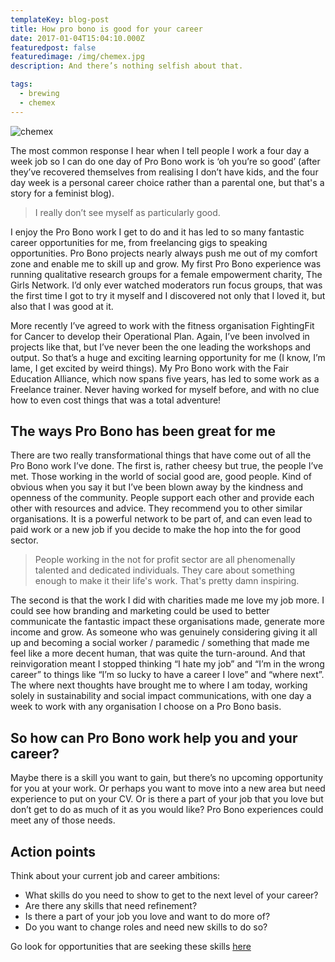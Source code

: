 ```yaml
---
templateKey: blog-post
title: How pro bono is good for your career
date: 2017-01-04T15:04:10.000Z
featuredpost: false
featuredimage: /img/chemex.jpg
description: And there’s nothing selfish about that.

tags:
  - brewing
  - chemex
---
```

![chemex](/img/chemex.jpg)

The most common response I hear when I tell people I work a four day a week job so I can do one day of Pro Bono work is ‘oh you’re so good’ (after they’ve recovered themselves from realising I don’t have kids, and the four day week is a personal career choice rather than a parental one, but that's a story for a feminist blog). 

> I really don’t see myself as particularly good. 

I enjoy the Pro Bono work I get to do and it has led to so many fantastic career opportunities for me, from freelancing gigs to speaking opportunities. Pro Bono projects nearly always push me out of my comfort zone and enable me to skill up and grow. My first Pro Bono experience was running qualitative research groups for a female empowerment charity, The Girls Network. I’d only ever watched moderators run focus groups, that was the first time I got to try it myself and I discovered not only that I loved it, but also that I was good at it. 

More recently I’ve agreed to work with the fitness organisation FightingFit for Cancer to develop their Operational Plan. Again, I’ve been involved in projects like that, but I’ve never been the one leading the workshops and output. So that’s a huge and exciting learning opportunity for me (I know, I’m lame, I get excited by weird things).  My Pro Bono work with the Fair Education Alliance, which now spans five years, has led to some work as a Freelance trainer. Never having worked for myself before, and with no clue how to even cost things that was a total adventure!

## The ways Pro Bono has been great for me
There are two really transformational things that have come out of all the Pro Bono work I’ve done. The first is, rather cheesy but true, the people I’ve met. Those working in the world of social good are, good people. Kind of obvious when you say it but I’ve been blown away by the kindness and openness of the community. People support each other and provide each other with resources and advice. They recommend you to other similar organisations. It is a powerful network to be part of, and can even lead to paid work or a new job if you decide to make the hop into the for good sector. 

> People working in the not for profit sector are all phenomenally talented and dedicated individuals. They care about something enough to make it their life's work. That's pretty damn inspiring.

The second is that the work I did with charities made me love my job more. I could see how branding and marketing could be used to better communicate the fantastic impact these organisations made, generate more income and grow. As someone who was genuinely considering giving it all up and becoming a social worker / paramedic / something that made me feel like a more decent human, that was quite the turn-around. And that reinvigoration meant I stopped thinking “I hate my job” and “I’m in the wrong career” to things like “I’m so lucky to have a career I love” and “where next”. The where next thoughts have brought me to where I am today, working solely in sustainability and social impact communications, with one day a week to work with any organisation I choose on a Pro Bono basis. 

## So how can Pro Bono work help you and your career? 
Maybe there is a skill you want to gain, but there’s no upcoming opportunity for you at your work. Or perhaps you want to move into a new area but need experience to put on your CV. Or is there a part of your job that you love but don’t get to do as much of it as you would like? Pro Bono experiences could meet any of those needs. 

## Action points
Think about your current job and career ambitions:
- What skills do you need to show to get to the next level of your career?
- Are there any skills that need refinement?
- Is there a part of your job you love and want to do more of?
- Do you want to change roles and need new skills to do so?

Go look for opportunities that are seeking these skills [here](https://reachvolunteering.org.uk/)
